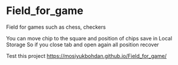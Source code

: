 # Field_for_game
Field for games such as chess, checkers

You can move chip to the square and position of chips save in Local Storage
So if you close tab and open again all position recover

Test this project
https://mosiyukbohdan.github.io/Field_for_game/

